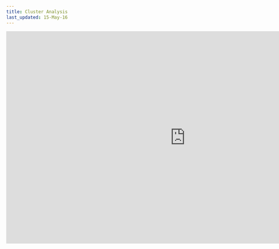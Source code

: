 ```yaml
---
title: Cluster Analysis
last_updated: 15-May-16
---
```


<iframe src="https://docs.google.com/presentation/d/1QCvrh69MZwqkCT-lFp6UViJlheQSJ0D9pEIfIs6wIZw/embed?start=false&loop=false&delayms=60000" frameborder="0" width="960" height="569" allowfullscreen="true" mozallowfullscreen="true" webkitallowfullscreen="true"></iframe>


